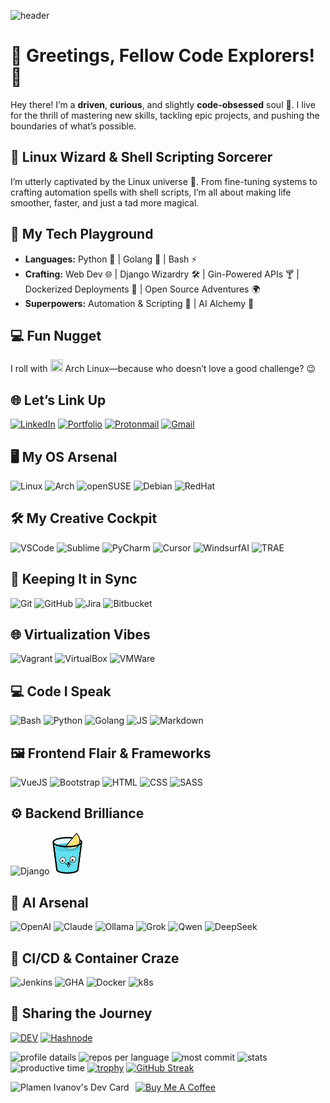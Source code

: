 ![header](https://capsule-render.vercel.app/api?type=venom&height=300&color=gradient&text=DevOps%20@%20Strypes&reversal=false&textBg=false&fontColor=bf9b36&fontAlign=25&fontAlignY=88&descAlign=50&descAlignY=50&fontSize=50)

<!-- # *Junior DevOps Engineer @ [Strypes](https://strypes.eu/)* -->

<!-- # [![Typing SVG](https://readme-typing-svg.herokuapp.com?size=23&color=F72634&background=FFEFEC00&vCenter=true&lines=DevOps+@+Strypes)](https://git.io/typing-svg) -->

# 🌟 Greetings, Fellow Code Explorers! 👋

Hey there! I’m a **driven**, **curious**, and slightly **code-obsessed** soul 🚀. I live for the thrill of mastering new skills, tackling epic projects, and pushing the boundaries of what’s possible.

## 🐧 Linux Wizard & Shell Scripting Sorcerer

I’m utterly captivated by the Linux universe 🌌. From fine-tuning systems to crafting automation spells with shell scripts, I’m all about making life smoother, faster, and just a tad more magical.

## 🔧 My Tech Playground

- **Languages:** Python 🐍 | Golang 🐹 | Bash ⚡
- **Crafting:** Web Dev 🌐 | Django Wizardry 🛠️ | Gin-Powered APIs 🍸 | Dockerized Deployments 🐳 | Open Source Adventures 🌍
- **Superpowers:** Automation & Scripting 🤖 | AI Alchemy 🧠

## 💻 Fun Nugget

I roll with <img src="https://cdn0.iconfinder.com/data/icons/flat-round-system/512/archlinux-512.png" width="20px" height="20px"> Arch Linux—because who doesn’t love a good challenge? 😉

## 🌐 Let’s Link Up

<!-- [![Typing SVG](https://readme-typing-svg.herokuapp.com?size=18&color=2435F7&background=FFEFEC00&vCenter=true&lines=✨+Connect+with+Me)](https://git.io/typing-svg) -->

[![LinkedIn](https://img.icons8.com/?size=48&id=xuvGCOXi8Wyg&format=png)](https://www.linkedin.com/in/plamen-ivanov-33a851226/) [![Portfolio](https://img.icons8.com/?size=48&id=111139&format=png)](https://k1lgor.github.io/hugo-portfolio/) [![Protonmail](https://img.icons8.com/?size=48&id=82aYkgJax8kO&format=png)](mailto:plamen_iv@protonmail.com) [![Gmail](https://img.icons8.com/?size=48&id=qyRpAggnV0zH&format=png)](mailto:paco.iwanow@gmail.com)

## 🖥️ My OS Arsenal

<!-- [![Typing SVG](https://readme-typing-svg.herokuapp.com?size=18&color=F71A49&background=FFEFEC00&vCenter=true&lines=🖥️+Operating+Systems)](https://git.io/typing-svg) -->

![Linux](https://img.icons8.com/?size=48&id=17842&format=png) ![Arch](https://img.icons8.com/?size=48&id=wAP66KkT7fgn&format=png) ![openSUSE](https://img.icons8.com/?size=48&id=17848&format=png&color=000000) ![Debian](https://img.icons8.com/?size=48&id=17838&format=png&color=000000) ![RedHat](https://img.icons8.com/?size=48&id=17847&format=png&color=000000)

## 🛠️ My Creative Cockpit

<!-- [![Typing SVG](https://readme-typing-svg.herokuapp.com?size=18&color=F79924&background=FFEFEC00&vCenter=true&lines=🛠️+IDEs+n+Editors)](https://git.io/typing-svg) -->

![VSCode](https://img.icons8.com/?size=48&id=0OQR1FYCuA9f&format=png) ![Sublime](https://img.icons8.com/?size=48&id=6RHskkZGRABM&format=png) ![PyCharm](https://img.icons8.com/?size=48&id=117121&format=png&color=000000) <img src="https://registry.npmmirror.com/@lobehub/icons-static-png/latest/files/dark/cursor.png" alt="Cursor" width="48"> <img src="https://codeium.com/logo/windsurf_teal_logo.svg" alt="WindsurfAI" width="48"> <img src="https://parsefiles.back4app.com/JPaQcFfEEQ1ePBxbf6wvzkPMEqKYHhPYv8boI1Rc/086fddbbaa5921887a4c8cdfdb5fb972_low_res_Trae_AI.png" alt="TRAE" width="48">

## 🔧 Keeping It in Sync

<!-- [![Typing SVG](https://readme-typing-svg.herokuapp.com?size=18&color=F7EE24&background=FFEFEC00&vCenter=true&lines=🔧+Version+Control)](https://git.io/typing-svg) -->

![Git](https://img.icons8.com/?size=48&id=20906&format=png) ![GitHub](https://img.icons8.com/?size=48&id=fmFqQmR0UdsR&format=png) ![Jira](https://img.icons8.com/?size=48&id=oROcPah5ues6&format=png) ![Bitbucket](https://img.icons8.com/?size=48&id=x2g9nPCwQPOn&format=png)

## 🌐 Virtualization Vibes

<!-- [![Typing SVG](https://readme-typing-svg.herokuapp.com?size=18&color=57f542&background=FFEFEC00&vCenter=true&lines=🌐+Virtualization)](https://git.io/typing-svg) -->

![Vagrant](https://img.icons8.com/?size=48&id=3PDHRxGw69aG&format=png) ![VirtualBox](https://img.icons8.com/?size=48&id=38792&format=png) ![VMWare](https://img.icons8.com/?size=48&id=sFFBQN8kzSOS&format=png)

## 💻 Code I Speak

<!-- [![Typing SVG](https://readme-typing-svg.herokuapp.com?size=18&color=24F7E0&background=FFEFEC00&vCenter=true&lines=💻+Languages)](https://git.io/typing-svg) -->

![Bash](https://img.icons8.com/?size=48&id=8gWOBXY72Osj&format=png) ![Python](https://img.icons8.com/?size=48&id=13441&format=png) ![Golang](https://img.icons8.com/?size=48&id=44442&format=png) ![JS](https://img.icons8.com/?size=48&id=108784&format=png) ![Markdown](https://img.icons8.com/?size=48&id=21812&format=png)

## 🖼️ Frontend Flair & Frameworks

<!-- [![Typing SVG](https://readme-typing-svg.herokuapp.com?size=18&color=E727F7&background=FFEFEC00&vCenter=true&lines=🖼️+Frontend+n+Frameworks)](https://git.io/typing-svg) -->

![VueJS](https://img.icons8.com/?size=48&id=rY6agKizO9eb&format=png) ![Bootstrap](https://img.icons8.com/?size=48&id=84710&format=png) ![HTML](https://img.icons8.com/?size=48&id=20909&format=png) ![CSS](https://img.icons8.com/?size=48&id=21278&format=png) ![SASS](https://img.icons8.com/?size=48&id=QBqFNfPPB2Kx&format=png)

## ⚙️ Backend Brilliance

<!-- [![Typing SVG](https://readme-typing-svg.herokuapp.com?size=18&color=1BBCFF&background=FFEFEC00&vCenter=true&lines=⚙️+Backend+Powerhouses)](https://git.io/typing-svg) -->

![Django](https://img.icons8.com/?size=48&id=IuuVVwsdTi2v&format=png&color=000000) <img src="https://github.com/gin-gonic/logo/blob/master/color.png?raw=true" alt="Gin" width="48">

## 🤖 AI Arsenal

<!-- [![Typing SVG](https://readme-typing-svg.herokuapp.com?size=18&color=FF6F61&background=FFEFEC00&vCenter=true&lines=🤖+AI+Arsenal)](https://git.io/typing-svg) -->

<img src="https://registry.npmmirror.com/@lobehub/icons-static-png/latest/files/dark/openai.png" alt="OpenAI" width="48"> <img src="https://registry.npmmirror.com/@lobehub/icons-static-png/latest/files/dark/claude-color.png" alt="Claude" width="48"> <img src="https://registry.npmmirror.com/@lobehub/icons-static-png/latest/files/dark/ollama.png" alt="Ollama" width="48"> <img src="https://registry.npmmirror.com/@lobehub/icons-static-png/latest/files/dark/grok.png" alt="Grok" width="48"> <img src="https://registry.npmmirror.com/@lobehub/icons-static-png/latest/files/dark/qwen-color.png" alt="Qwen" width="48"> <img src="https://registry.npmmirror.com/@lobehub/icons-static-png/latest/files/dark/deepseek-color.png" alt="DeepSeek" width="48">

## 🔄 CI/CD & Container Craze

<!-- [![Typing SVG](https://readme-typing-svg.herokuapp.com?size=18&color=ff1bbc&background=FFEFEC00&vCenter=true&lines=🔄+CI/CD+n+Containers)](https://git.io/typing-svg) -->

![Jenkins](https://img.icons8.com/?size=48&id=39292&format=png) ![GHA](https://assets.streamlinehq.com/image/private/w_48,h_48,ar_1/f_auto/v1/icons/logos/githubactions-y25war1i0v99ou2bcsq9a.png/githubactions-vk7d38wrs9nhxf2zytqd9h.png?_a=DAJFJtWIZAAC) ![Docker](https://img.icons8.com/?size=48&id=cdYUlRaag9G9&format=png) ![k8s](https://img.icons8.com/?size=48&id=cvzmaEA4kC0o&format=png&color=000000)

## 📝 Sharing the Journey

<!-- [![Typing SVG](https://readme-typing-svg.herokuapp.com?size=18&color=9427F7&background=FFEFEC00&vCenter=true&lines=📝+Content+Creation)](https://git.io/typing-svg) -->

[![DEV](https://img.icons8.com/?size=48&id=Sf2NuZRCVuaE&format=png)](https://dev.to/k1lgor) [![Hashnode](https://img.icons8.com/?size=48&id=HnB8zGOh5xgd&format=png)](https://k1lgor.hashnode.dev/)

<!-- ![Snake animation](https://github.com/k1lgor/k1lgor/blob/output/github-contribution-grid-snake.svg) -->

![profile datails](https://github-profile-summary-cards.vercel.app/api/cards/profile-details?username=k1lgor&theme=dracula)
![repos per language](https://github-profile-summary-cards.vercel.app/api/cards/repos-per-language?username=k1lgor&theme=dracula)
![most commit](https://github-profile-summary-cards.vercel.app/api/cards/most-commit-language?username=k1lgor&theme=dracula)
![stats](https://github-profile-summary-cards.vercel.app/api/cards/stats?username=k1lgor&theme=dracula)
![productive time](https://github-profile-summary-cards.vercel.app/api/cards/productive-time?username=k1lgor&theme=dracula)
[![trophy](https://github-profile-trophy.vercel.app/?username=k1lgor&row=1&theme=dracula)](https://github.com/ryo-ma/github-profile-trophy)
[![GitHub Streak](http://github-readme-streak-stats.herokuapp.com?user=k1lgor&theme=dracula&date_format=j%20M%5B%20Y%5D)](https://git.io/streak-stats)

<img align="left" src="https://api.daily.dev/devcards/c49a9b883d1245b1b61ead54015bcf1e.png?r=u70" width="200" alt="Plamen Ivanov's Dev Card"/>

<a href="https://www.buymeacoffee.com/k1lgor" target="_blank"><img src="https://cdn.buymeacoffee.com/buttons/v2/default-yellow.png" alt="Buy Me A Coffee" style="height: 60px !important;width: 217px !important;" ></a>
